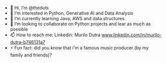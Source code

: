 - 👋 Hi, I’m @theduts
- 👀 I’m interested in Python, Generative AI and Data Analysis
- 🌱 I’m currently learning Java, AWS and data structures.
- 💞️ I’m looking to collaborate on Python projects and lear as much as possible
- 📫 How to reach me:
      Linkedin: Murilo Dutra www.linkedin.com/in/murilo-dutra-b746131a7
- ⚡ Fun fact: did you know that i'm a famous music producer (by my family and friends)?

<!---
theduts/theduts is a ✨ special ✨ repository because its `README.md` (this file) appears on your GitHub profile.
You can click the Preview link to take a look at your changes.
--->
